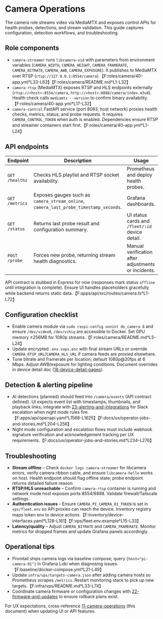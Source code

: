 # Camera Operations

The camera role streams video via MediaMTX and exposes control APIs for health probes, detections, and stream validation. This guide captures configuration, detection workflows, and troubleshooting.

## Role components

- `camera-streamer` runs `libcamera-vid` with parameters from environment variables (`CAMERA_WIDTH`, `CAMERA_HEIGHT`, `CAMERA_FRAMERATE`, `CAMERA_BITRATE`, `CAMERA_AWB`, `CAMERA_EXPOSURE`). It publishes to MediaMTX over RTSP (`rtsp://127.0.0.1:8554/camera`).【F:roles/camera/40-app.yml†L33-L63】【F:roles/camera/README.md†L1-L32】
- `camera-rtsp` (MediaMTX) exposes RTSP and HLS endpoints externally (`rtsp://<host>:8554/camera`, `http://<host>:8888/camera/index.m3u8`). Health check calls `mediamtx --version` to confirm binary availability.【F:roles/camera/40-app.yml†L17-L32】
- `camera-control` FastAPI service (port 8083, host network) proxies health checks, metrics, status, and probe requests. It requires `CAMERA_CONTROL_TOKEN` when auth is enabled. Dependencies ensure RTSP and streamer containers start first.【F:roles/camera/40-app.yml†L1-L24】

## API endpoints

| Endpoint | Description | Usage |
| --- | --- | --- |
| `GET /healthz` | Checks HLS playlist and RTSP socket availability. | Prometheus and deploy health probes. |
| `GET /metrics` | Exposes gauges such as `camera_stream_online`, `camera_last_probe_timestamp_seconds`. | Grafana dashboards. |
| `GET /status` | Returns last probe result and configuration summary. | UI status cards and `/fleet/:id` device detail. |
| `POST /probe` | Forces new probe, returning stream health diagnostics. | Manual verification after adjustments or incidents. |

API contract is stubbed in Express for now (responses mark status `offline` until integration is complete). Ensure UI handles placeholders gracefully while backend returns static data.【F:apps/api/src/routes/camera.ts†L1-L72】

## Configuration checklist

- Enable camera module via `sudo raspi-config nonint do_camera 0` and ensure `/dev/video0`, `/dev/vchiq` are accessible to Docker. Set GPU memory ≥256MB for 1080p streams.【F:roles/camera/README.md†L5-L24】
- Update encrypted `.env.sops.enc` with final stream URLs or override `CAMERA_RTSP_URL`/`CAMERA_HLS_URL` if camera feeds are proxied elsewhere.
- Tune bitrate and framerate per location; default 1080p@20fps at 6 Mbps. Adjust AWB/exposure for lighting conditions. Document overrides in device detail doc ([18-device-detail-pages](./18-device-detail-pages.md)).

## Detection & alerting pipeline

- AI detections (planned) should feed into `/camera/events` (API contract defined). UI expects event list with timestamps, thumbnails, and playback links; integrate with [23-alerting-and-integrations](./23-alerting-and-integrations.md) for Slack escalation when night mode rules fire.【F:apps/api/openapi.yaml†L1568-L1625】【F:docs/ux/operator-jobs-and-stories.md†L204-L256】
- Night mode configuration and escalation flows must include webhook signature verification and acknowledgement tracking per UX requirements.【F:docs/ux/operator-jobs-and-stories.md†L234-L276】

## Troubleshooting

- **Stream offline** – Check `docker logs camera-streamer` for libcamera errors, verify camera ribbon cable, and ensure `libcamera-hello` works on host. Health endpoint should flag offline state; probe endpoint returns detailed failure reason.
- **RTSP/HLS unreachable** – Confirm `camera-rtsp` container is running and network mode host exposes ports 8554/8888. Validate firewall/Tailscale settings.
- **Authentication issues** – Ensure `CAMERA_PI_CAMERA_01_TOKEN` is set in `vps/fleet.env` so API proxies can reach the device. Inventory registry maps token env to device actions.【F:inventory/device-interfaces.yaml†L128-L161】【F:vps/fleet.env.example†L15-L33】
- **Latency/quality** – Adjust `CAMERA_BITRATE` and `CAMERA_FRAMERATE`. Monitor metrics for dropped frames and update Grafana panels accordingly.

## Operational tips

- Promtail ships camera logs via baseline compose; query `{host="pi-camera-01"}` in Grafana Loki when diagnosing issues.【F:baseline/docker-compose.yml†L21-L49】
- Update `infra/vps/targets-camera.json` after adding camera hosts so Prometheus scrapes `/metrics`. Restart monitoring stack to pick up new targets.【F:infra/vps/README.md†L33-L74】
- Coordinate camera firmware or configuration changes with [22-firmware-and-updates](./22-firmware-and-updates.md) to ensure rollback plans exist.

For UX expectations, cross-reference [11-camera-operations](./11-camera-operations.md) (this document) when updating UI or API features.
